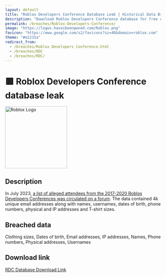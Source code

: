 ```yaml
---
layout: default
title: "Roblox Developers Conference Database Leak | Historical Data Breaches Archive"
description: "Download Roblox Developers Conference database for free on HDBA. In July 2023, a list of alleged attendees from the 2017-2020 Roblox Developers Conferences was circulated on a forum. The data contained 4k unique email addresses along with names, usernames, dates of birth, phone numbers, physical and IP addresses and T-shirt sizes."
permalink: /breaches/Roblox-Developers-Conference/
image: "https://logos.haveibeenpwned.com/Roblox.png"
favicon: "https://www.google.com/s2/favicons?sz=48&domain=roblox.com"
theme: "#e2231a"
redirect_from:
  - /breaches/Roblox Developers Conference.html
  - /breaches/RDC
  - /breaches/RDC/
---
```


# 🟥 Roblox Developers Conference database leak

<img src="https://logos.haveibeenpwned.com/Roblox.png" alt="Roblox Logo" width="200" height="200">

## Description

In July 2023, <a href="https://redirect.trace.rip/?url=https://twitter.com/troyhunt/status/1681163196110098432" target="_blank" rel="noopener">a list of alleged attendees from the 2017-2020 Roblox Developers Conferences was circulated on a forum</a>. The data contained 4k unique email addresses along with names, usernames, dates of birth, phone numbers, physical and IP addresses and T-shirt sizes.

## Breached data

Clothing sizes, Dates of birth, Email addresses, IP addresses, Names, Phone numbers, Physical addresses, Usernames

## Download link

<a href="https://vault.trace.rip/public/share/DEgQKvzGcovatuLtMXY3Qw" target="_blank" rel="noopener">RDC Database Download Link</a>